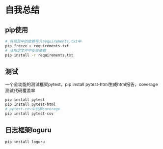 # 自我总结

## pip使用

```bash
# 将项目中的依赖写入requirements.txt中
pip freeze > requirements.txt
# 从指定文件中安装依赖
pip install -r requirements.txt
```

## 测试

 一个全功能的测试框架pytest，pip install pytest-html生成html报告，coverage测试代码覆盖率

```bash
pip install pytest
pip install pytest-html
# pytest-cov中依赖coverage
pip install pytest-cov
```



## 日志框架loguru

```bash
pip install loguru
```

